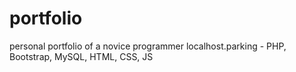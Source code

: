 # portfolio
personal portfolio of a novice programmer
localhost.parking - PHP, Bootstrap, MySQL, HTML, CSS, JS

